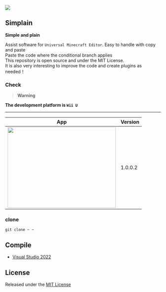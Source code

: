 <img src="https://github.com/Pop-Apple/Minecraft-WiiU-Simplain/blob/master/assets/Header.png">

## Simplain

**Simple and plain**  

Assist software for `Universal Minecraft Editor`.
Easy to handle with copy and paste  
Paste the code where the conditional branch applies  
This repository is open source and under the MIT License.  
It is also very interesting to improve the code and create plugins as needed！  

### Check
> **Warning**  

**The development platform is `Wii U`**

---

| App | Version |
----|----
| <img src="https://github.com/Pop-Apple/Minecraft-WiiU-Simplain/blob/master/assets/App.png" width="350px" height="260px"> | 1.0.0.2 |


### clone

```
git clone ~ ~
```

## Compile

* [Visual Studio 2022](https://visualstudio.microsoft.com/ja/vs/whatsnew/)

## License

Released under the [MIT License](https://github.com/Pop-Apple/Universal-MC-Editor-Mod/blob/main/LICENSE)
